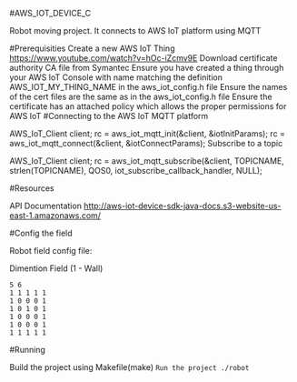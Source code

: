 #AWS_IOT_DEVICE_C

Robot moving project. It connects to AWS IoT platform using MQTT



#Prerequisities
Create a new AWS IoT Thing https://www.youtube.com/watch?v=hOc-iZcmv9E
Download certificate authority CA file from Symantec
Ensure you have created a thing through your AWS IoT Console with name matching the definition AWS_IOT_MY_THING_NAME in the aws_iot_config.h file
Ensure the names of the cert files are the same as in the aws_iot_config.h file
Ensure the certificate has an attached policy which allows the proper permissions for AWS IoT
#Connecting to the AWS IoT MQTT platform

  AWS_IoT_Client client;
  rc = aws_iot_mqtt_init(&client, &iotInitParams);
  rc = aws_iot_mqtt_connect(&client, &iotConnectParams);
Subscribe to a topic

  AWS_IoT_Client client;
  rc = aws_iot_mqtt_subscribe(&client, TOPICNAME, strlen(TOPICNAME), QOS0, iot_subscribe_callback_handler, NULL);
  
#Resources

API Documentation
http://aws-iot-device-sdk-java-docs.s3-website-us-east-1.amazonaws.com/

#Config the field

Robot field config file:

Dimention
Field (1 - Wall)
````
5 6
1 1 1 1 1 
1 0 0 0 1
1 0 1 0 1
1 0 0 0 1
1 0 0 0 1
1 1 1 1 1
````  
#Running

Build the project using Makefile(make)
``
Run the project
./robot
``
